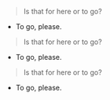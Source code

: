 > Is that for here or to go?
- To go, please.
> Is that for here or to go?
- To go, please.
> Is that for here or to go?
- To go, please.
